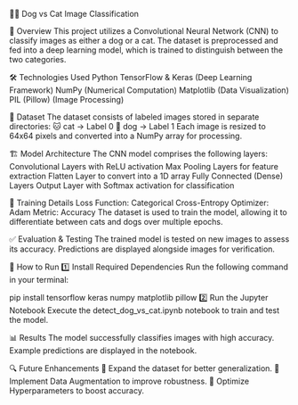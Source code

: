 🐶🐱 Dog vs Cat Image Classification

📌 Overview
This project utilizes a Convolutional Neural Network (CNN) to classify images as either a dog or a cat. The dataset is preprocessed and fed into a deep learning model, which is trained to distinguish between the two categories.

🛠️ Technologies Used
Python
TensorFlow & Keras (Deep Learning Framework)
NumPy (Numerical Computation)
Matplotlib (Data Visualization)
PIL (Pillow) (Image Processing)

📂 Dataset
The dataset consists of labeled images stored in separate directories:
🐱 cat → Label 0
🐶 dog → Label 1
Each image is resized to 64x64 pixels and converted into a NumPy array for processing.

🏗️ Model Architecture
The CNN model comprises the following layers:
Convolutional Layers with ReLU activation
Max Pooling Layers for feature extraction
Flatten Layer to convert into a 1D array
Fully Connected (Dense) Layers
Output Layer with Softmax activation for classification

🎯 Training Details
Loss Function: Categorical Cross-Entropy
Optimizer: Adam
Metric: Accuracy
The dataset is used to train the model, allowing it to differentiate between cats and dogs over multiple epochs.

✅ Evaluation & Testing
The trained model is tested on new images to assess its accuracy.
Predictions are displayed alongside images for verification.

🚀 How to Run
1️⃣ Install Required Dependencies
Run the following command in your terminal:

pip install tensorflow keras numpy matplotlib pillow
2️⃣ Run the Jupyter Notebook
Execute the detect_dog_vs_cat.ipynb notebook to train and test the model.

📊 Results
The model successfully classifies images with high accuracy.
Example predictions are displayed in the notebook.

🔍 Future Enhancements
📌 Expand the dataset for better generalization.
📌 Implement Data Augmentation to improve robustness.
📌 Optimize Hyperparameters to boost accuracy.
